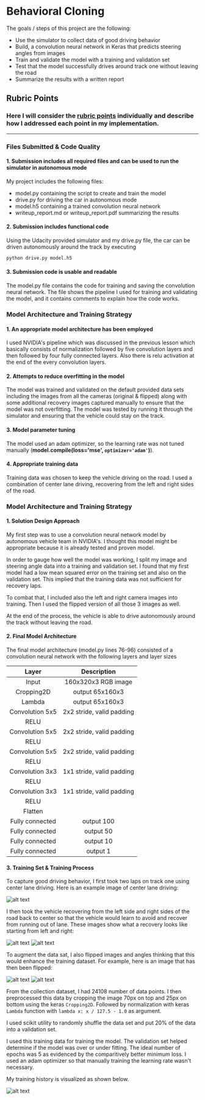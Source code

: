 # **Behavioral Cloning** 


The goals / steps of this project are the following:
* Use the simulator to collect data of good driving behavior
* Build, a convolution neural network in Keras that predicts steering angles from images
* Train and validate the model with a training and validation set
* Test that the model successfully drives around track one without leaving the road
* Summarize the results with a written report


[//]: # (Image References)

[image1]: ./examples/visualization.png "Model Visualization"
[image2]: ./examples/center_lane_driving.jpg "Center Lane Driving"
[image3]: ./examples/left_lane_driving.jpg "Recovery Image"
[image4]: ./examples/right_lane_driving.jpg "Recovery Image"
[image5]: ./examples/normal.jpg "Normal Image"
[image6]: ./examples/flipped.jpg "Flipped Image"

## Rubric Points
### Here I will consider the [rubric points](https://review.udacity.com/#!/rubrics/432/view) individually and describe how I addressed each point in my implementation.  

---
### Files Submitted & Code Quality

#### 1. Submission includes all required files and can be used to run the simulator in autonomous mode

My project includes the following files:
* model.py containing the script to create and train the model
* drive.py for driving the car in autonomous mode
* model.h5 containing a trained convolution neural network 
* writeup_report.md or writeup_report.pdf summarizing the results

#### 2. Submission includes functional code
Using the Udacity provided simulator and my drive.py file, the car can be driven autonomously around the track by executing 
```sh
python drive.py model.h5
```

#### 3. Submission code is usable and readable

The model.py file contains the code for training and saving the convolution neural network. The file shows the pipeline I used for training and validating the model, and it contains comments to explain how the code works.

### Model Architecture and Training Strategy

#### 1. An appropriate model architecture has been employed

I used NVIDIA's pipeline which was discussed in the previous lesson which basically consists of normalization followed by five convolution layers and then followed by four fully connected layers. Also there is relu activation at the end of the every convolution layers.

#### 2. Attempts to reduce overfitting in the model

The model was trained and validated on the default provided data sets including the images from all the cameras (original & flipped) along with some additional recovery images captured manually to ensure that the model was not overfitting. The model was tested by running it through the simulator and ensuring that the vehicle could stay on the track.

#### 3. Model parameter tuning

The model used an adam optimizer, so the learning rate was not tuned manually (**model.compile(loss='mse', `optimizer='adam'`)**).

#### 4. Appropriate training data

Training data was chosen to keep the vehicle driving on the road. I used a combination of center lane driving, recovering from the left and right sides of the road.

### Model Architecture and Training Strategy

#### 1. Solution Design Approach

My first step was to use a convolution neural network model by autonomous vehicle team in NVIDIA's. I thought this model might be appropriate because it is already tested and proven model.

In order to gauge how well the model was working, I split my image and steering angle data into a training and validation set. I found that my first model had a low mean squared error on the training set and also on the validation set. This implied that the training data was not sufficient for recovery laps. 

To combat that, I included also the left and right camera images into training. Then I used the flipped version of all those 3 images as well.

At the end of the process, the vehicle is able to drive autonomously around the track without leaving the road.

#### 2. Final Model Architecture

The final model architecture (model.py lines 76-96) consisted of a convolution neural network with the following layers and layer sizes

| Layer         		|     Description	        					|
|:---------------------:|:---------------------------------------------:|
| Input         		| 160x320x3 RGB image   					    |
| Cropping2D       		| output 65x160x3   					        |
| Lambda           		| output 65x160x3   					        |
| Convolution 5x5     	| 2x2 stride, valid padding                     |
| RELU					|												|
| Convolution 5x5     	| 2x2 stride, valid padding                     |
| RELU					|												|
| Convolution 5x5     	| 2x2 stride, valid padding                     |
| RELU					|												|
| Convolution 3x3     	| 1x1 stride, valid padding                     |
| RELU					|												|
| Convolution 3x3     	| 1x1 stride, valid padding                     |
| RELU					|												|
| Flatten       		|   									        |
| Fully connected		| output 100 									|
| Fully connected		| output 50  									|
| Fully connected		| output 10  									|
| Fully connected		| output 1   									|

#### 3. Training Set & Training Process

To capture good driving behavior, I first took two laps on track one using center lane driving. Here is an example image of center lane driving:

![alt text][image2]

I then took the vehicle recovering from the left side and right sides of the road back to center so that the vehicle would learn to avoid and recover from running out of lane. These images show what a recovery looks like starting from left and right:

![alt text][image3]
![alt text][image4]

To augment the data sat, I also flipped images and angles thinking that this would enhance the training dataset. For example, here is an image that has then been flipped:

![alt text][image5]
![alt text][image6]

From the collection dataset, I had 24108 number of data points. I then preprocessed this data by cropping the image 
70px on top and 25px on bottom using the keras `Cropping2D`. Followed by normalization with keras `Lambda` function with `lambda x: x / 127.5 - 1.0` as argument.

I used scikit utility to randomly shuffle the data set and put 20% of the data into a validation set. 

I used this training data for training the model. The validation set helped determine if the model was over or under fitting. The ideal number of epochs was 5 as evidenced by the comparitively better minimum loss. I used an adam optimizer so that manually training the learning rate wasn't necessary.

My training history is visualized as shown below.

![alt text][image1]
